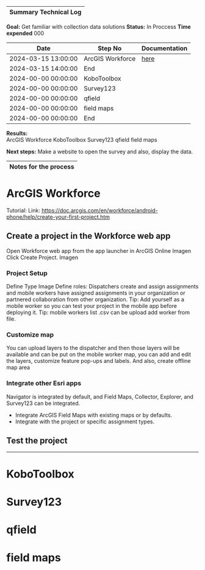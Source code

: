 
| **Summary Technical Log**                                 |
|-----------------------------------------------------------|

**Goal:** Get familiar with collection data solutions 
**Status:** In Proccess
**Time expended**         000    

| **Date**              | **Step No**              | **Documentation** |
|-----------------------|--------------------------|-------------------|
| 2024-03-15 13:00:00   | ArcGIS Workforce         | [here](https://fleming.maps.arcgis.com/apps/workforce/projects/13b23d4f37834ed9b7aa03f814078f0e/dispatch/assignments)      |
| 2024-03-15 14:00:00   | End                      |
| 2024-00-00 00:00:00   | KoboToolbox              |       |
| 2024-00-00 00:00:00   | Survey123                |       |
| 2024-00-00 00:00:00   | qfield                   |      |
| 2024-00-00 00:00:00   | field maps               |       |
| 2024-00-00 00:00:00   | End                      |

**Results:**  
ArcGIS Workforce
KoboToolbox
Survey123
qfield
field maps


**Next steps:**
Make a website to open the survey and also, display the data.

| **Notes for the process**                                |
|-----------------------------------------------------------|

# ArcGIS Workforce
Tutorial: Link: https://doc.arcgis.com/en/workforce/android-phone/help/create-your-first-project.htm
## Create a project in the Workforce web app
Open Workforce web app from the app launcher in ArcGIS Online
Imagen
Click Create Project.
Imagen
### Project Setup
Define Type
Image
Define roles: Dispatchers create and assign assignments and mobile workers have assigned assignments in your organization or partnered collaboration from other organization.
Tip: Add yourself as a mobile worker so you can test your project in the mobile app before deploying it.
Tip: mobile workers list .csv can be upload add worker from file.
### Customize map
You can upload layers to the dispatcher and then those layers will be available and can be put on the mobile worker map, you can add and edit the layers, customize feature pop-ups and labels. And also, create offline map area
### Integrate other Esri apps
Navigator is integrated by default, and Field Maps, Collector, Explorer, and Survey123 can be integrated.
-	Integrate ArcGIS Field Maps with existing maps or by defaults.
-	Integrate with the project or specific assignment types.
## Test the project




----------------------------------------------------------------------
# KoboToolbox

# Survey123

# qfield

# field maps
